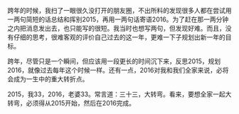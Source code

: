 跨年的时候，我扫了一眼很久没打开的朋友圈，不出所料的发现很多人都在尝试用一两句简短的话总结和挥别2015，再用一两句话寄语2016。为了赶在那一两分钟之内把消息发出去，也只能写的很短。我当时也想写两句，但发现好难。而且，没有仔细的思考，很难客观的评价自己过去的这一年，更难一下子规划出新一年的目标。

跨年，尽管只是一个瞬间，但应该用一段更长的时间沉下来，反思2015，规划2016，就像过去每年这个时候一样。还有一点，2016对我和我们全家来说，必将会成为一生中的重大转折点。

2015，我33，2016，老婆33。常言道：三十三，大转弯。看来，要想全家一起大转弯，必须得从2015开始，然后在2016完成。